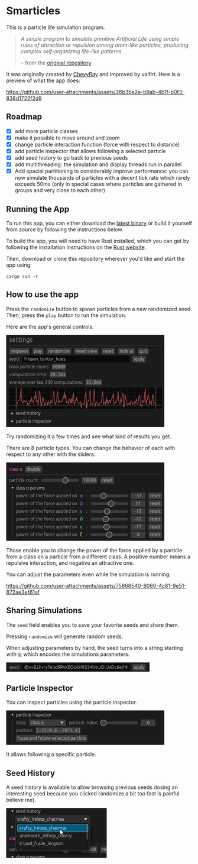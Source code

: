 # Smarticles

This is a particle life simulation program.

> _A simple program to simulate primitive Artificial Life using simple rules of attraction or repulsion among atom-like particles, producing complex self-organizing life-like patterns._
>
> – from the [original repository](https://github.com/hunar4321/life_code)

It was originally created by [ChevyRay](https://github.com/ChevyRay) and improved by valflrt. Here is a preview of what the app does:

https://github.com/user-attachments/assets/26b3be2e-b9ab-4b1f-b0f3-838d1722f2d9

## Roadmap

- [x] add more particle classes
- [x] make it possible to move around and zoom
- [x] change particle interaction function (force with respect to distance)
- [x] add particle inspector that allows following a selected particle
- [x] add seed history to go back to previous seeds
- [x] add multithreading: the simulation and display threads run in parallel
- [x] Add spacial partitioning to considerably improve performance: you can now simulate thousands of particles with a decent tick rate which rarely exceeds 50ms (only in special cases where particles are gathered in groups and very close to each other)

## Running the App

To run this app, you can either download the [latest binary](https://github.com/valflrt/smarticles-fork/releases/latest) or build it yourself from source by following the instructions below.

To build the app, you will need to have Rust installed, which you can get by following the installation instructions on the [Rust website](https://www.rust-lang.org/).

Then, download or clone this repository wherever you'd like and start the app using:

```
cargo run -r
```

## How to use the app

Press the `randomize` button to spawn particles from a new randomized seed. Then, press the `play` button to run the simulation.

Here are the app's general controls:

![screenshot of the app's basic controls](./img/general_controls.png)

Try randomizing it a few times and see what kind of results you get.

There are 8 particle types. You can change the behavior of each with respect to any other with the sliders:

![screenshot of particle's parameters](./img/params.png)

Those enable you to change the power of the force applied by a particle from a class on a particle from a different class. A positive number means a repulsive interaction, and negative an attractive one.

You can adjust the parameters even while the simulation is running:

https://github.com/user-attachments/assets/75868540-8060-4c81-9e51-872ae3ef61af

## Sharing Simulations

The `seed` field enables you to save your favorite seeds and share them.

Pressing `randomize` will generate random seeds.

When adjusting parameters by hand, the seed turns into a string starting with `@`, which encodes the simulations parameters.

![screenshot of particle's parameters](./img/custom_code.png)

## Particle Inspector

You can inspect particles using the particle inspector.

![screenshot of particle inspector menu](./img/particle_inspector_menu.png)

It allows following a specific particle.

## Seed History

A seed history is available to allow browsing previous seeds (losing an interesting seed because you clicked randomize a bit too fast is painful believe me).

![screenshot of seed history menu](./img/seed_history.png)
